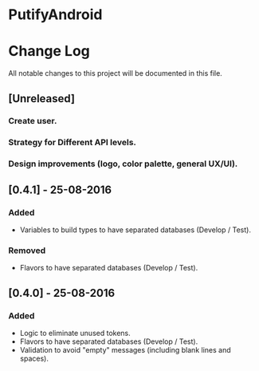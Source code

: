 # PutifyAndroid
# Change Log
All notable changes to this project will be documented in this file.

## [Unreleased]
### Create user.
### Strategy for Different API levels.
### Design improvements (logo, color palette, general UX/UI).

## [0.4.1] - 25-08-2016
### Added
- Variables to build types to have separated databases (Develop / Test).

### Removed
- Flavors to have separated databases (Develop / Test).

## [0.4.0] - 25-08-2016
### Added
- Logic to eliminate unused tokens.
- Flavors to have separated databases (Develop / Test).
- Validation to avoid "empty" messages (including blank lines and spaces).
